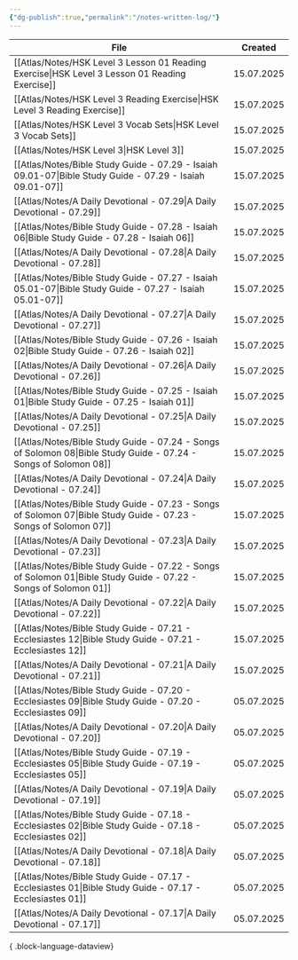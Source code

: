 ```yaml
---
{"dg-publish":true,"permalink":"/notes-written-log/"}
---
```


| File                                                                                                                | Created    |
| ------------------------------------------------------------------------------------------------------------------- | ---------- |
| [[Atlas/Notes/HSK Level 3 Lesson 01 Reading Exercise\|HSK Level 3 Lesson 01 Reading Exercise]]                   | 15.07.2025 |
| [[Atlas/Notes/HSK Level 3 Reading Exercise\|HSK Level 3 Reading Exercise]]                                       | 15.07.2025 |
| [[Atlas/Notes/HSK Level 3 Vocab Sets\|HSK Level 3 Vocab Sets]]                                                   | 15.07.2025 |
| [[Atlas/Notes/HSK Level 3\|HSK Level 3]]                                                                         | 15.07.2025 |
| [[Atlas/Notes/Bible Study Guide - 07.29 - Isaiah 09.01-07\|Bible Study Guide - 07.29 - Isaiah 09.01-07]]         | 15.07.2025 |
| [[Atlas/Notes/A Daily Devotional - 07.29\|A Daily Devotional - 07.29]]                                           | 15.07.2025 |
| [[Atlas/Notes/Bible Study Guide - 07.28 - Isaiah 06\|Bible Study Guide - 07.28 - Isaiah 06]]                     | 15.07.2025 |
| [[Atlas/Notes/A Daily Devotional - 07.28\|A Daily Devotional - 07.28]]                                           | 15.07.2025 |
| [[Atlas/Notes/Bible Study Guide - 07.27 - Isaiah 05.01-07\|Bible Study Guide - 07.27 - Isaiah 05.01-07]]         | 15.07.2025 |
| [[Atlas/Notes/A Daily Devotional - 07.27\|A Daily Devotional - 07.27]]                                           | 15.07.2025 |
| [[Atlas/Notes/Bible Study Guide - 07.26 - Isaiah 02\|Bible Study Guide - 07.26 - Isaiah 02]]                     | 15.07.2025 |
| [[Atlas/Notes/A Daily Devotional - 07.26\|A Daily Devotional - 07.26]]                                           | 15.07.2025 |
| [[Atlas/Notes/Bible Study Guide - 07.25 - Isaiah 01\|Bible Study Guide - 07.25 - Isaiah 01]]                     | 15.07.2025 |
| [[Atlas/Notes/A Daily Devotional - 07.25\|A Daily Devotional - 07.25]]                                           | 15.07.2025 |
| [[Atlas/Notes/Bible Study Guide - 07.24 - Songs of Solomon 08\|Bible Study Guide - 07.24 - Songs of Solomon 08]] | 15.07.2025 |
| [[Atlas/Notes/A Daily Devotional - 07.24\|A Daily Devotional - 07.24]]                                           | 15.07.2025 |
| [[Atlas/Notes/Bible Study Guide - 07.23 - Songs of Solomon 07\|Bible Study Guide - 07.23 - Songs of Solomon 07]] | 15.07.2025 |
| [[Atlas/Notes/A Daily Devotional - 07.23\|A Daily Devotional - 07.23]]                                           | 15.07.2025 |
| [[Atlas/Notes/Bible Study Guide - 07.22 - Songs of Solomon 01\|Bible Study Guide - 07.22 - Songs of Solomon 01]] | 15.07.2025 |
| [[Atlas/Notes/A Daily Devotional - 07.22\|A Daily Devotional - 07.22]]                                           | 15.07.2025 |
| [[Atlas/Notes/Bible Study Guide - 07.21 - Ecclesiastes 12\|Bible Study Guide - 07.21 - Ecclesiastes 12]]         | 15.07.2025 |
| [[Atlas/Notes/A Daily Devotional - 07.21\|A Daily Devotional - 07.21]]                                           | 15.07.2025 |
| [[Atlas/Notes/Bible Study Guide - 07.20 - Ecclesiastes 09\|Bible Study Guide - 07.20 - Ecclesiastes 09]]         | 05.07.2025 |
| [[Atlas/Notes/A Daily Devotional - 07.20\|A Daily Devotional - 07.20]]                                           | 05.07.2025 |
| [[Atlas/Notes/Bible Study Guide - 07.19 - Ecclesiastes 05\|Bible Study Guide - 07.19 - Ecclesiastes 05]]         | 05.07.2025 |
| [[Atlas/Notes/A Daily Devotional - 07.19\|A Daily Devotional - 07.19]]                                           | 05.07.2025 |
| [[Atlas/Notes/Bible Study Guide - 07.18 - Ecclesiastes 02\|Bible Study Guide - 07.18 - Ecclesiastes 02]]         | 05.07.2025 |
| [[Atlas/Notes/A Daily Devotional - 07.18\|A Daily Devotional - 07.18]]                                           | 05.07.2025 |
| [[Atlas/Notes/Bible Study Guide - 07.17 - Ecclesiastes 01\|Bible Study Guide - 07.17 - Ecclesiastes 01]]         | 05.07.2025 |
| [[Atlas/Notes/A Daily Devotional - 07.17\|A Daily Devotional - 07.17]]                                           | 05.07.2025 |

{ .block-language-dataview}

